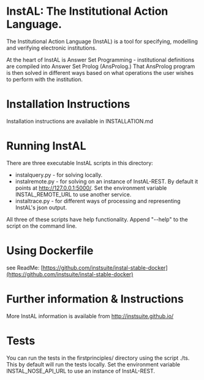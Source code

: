 # InstAL: The Institutional Action Language.
The Institutional Action Language (InstAL) is a tool for specifying, modelling and verifying electronic institutions.

At the heart of InstAL is Answer Set Programming - institutional definitions are compiled into Answer Set Prolog (AnsProlog.) That AnsProlog program is then solved in different ways based on what operations the user wishes to perform with the institution.

# Installation Instructions
Installation instructions are available in INSTALLATION.md

# Running InstAL
There are three executable InstAL scripts in this directory:
- instalquery.py - for solving locally.
- instalremote.py - for solving on an instance of InstAL-REST. By default it points at http://127.0.0.1:5000/. Set the environment variable INSTAL_REMOTE_URL to use another service.
- instaltrace.py - for different ways of processing and representing InstAL's json output.

All three of these scripts have help functionality. Append "--help" to the script on the command line.

# Using Dockerfile
see ReadMe: [https://github.com/instsuite/instal-stable-docker](https://github.com/instsuite/instal-stable-docker)

# Further information & Instructions
More InstAL information is available from http://instsuite.github.io/

# Tests
You can run the tests in the firstprinciples/ directory using the script ./ts. This by default will run the tests locally. Set the environment variable INSTAL_NOSE_API_URL to use an instance of InstAL-REST.


